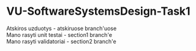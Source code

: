 # VU-SoftwareSystemsDesign-Task1

Atskiros uzduotys - atskiruose branch'uose
<br/>
Mano rasyti unit testai - section1 branch'e
<br/>
Mano rasyti validatoriai - section2 branch'e
